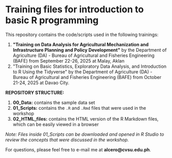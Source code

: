 # **Training files for introduction to basic R programming**

This repository contains the code/scripts used in the following trainings:

1.   **"Training on Data Analysis for Agricultural Mechanization and Infrastructure Planning and Policy Development"** by the Department of Agriculture (DA) - Bureau of Agricultural and Fisheries Engineering (BAFE) from September 22-26, 2025 at Malay, Aklan
2.  "Training on Basic Statistics, Exploratory Data Analysis, and Introduction to R Using the Tidyverse" by the Department of Agriculture (DA) - Bureau of Agricultural and Fisheries Engineering (BAFE) from October 21-24, 2025 at Davao City.

**REPOSITORY STRUCTURE:**

1.  **00_Data:** contains the sample data set
2.  **01_Scripts:** contains the `.R` and `.Rmd` files that were used in the workshop
3.  **02_HTML_files:** contains the HTML version of the R Markdown files, which can be easily viewed in a browser

*Note: Files inside 01_Scripts can be downloaded and opened in R Studio to review the concepts that were discussed in the workshop.*

For questions, please feel free to e-mail me at **alcero\@cvsu.edu.ph**.
